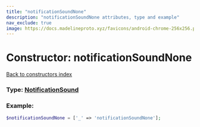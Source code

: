 ```yaml
---
title: "notificationSoundNone"
description: "notificationSoundNone attributes, type and example"
nav_exclude: true
image: https://docs.madelineproto.xyz/favicons/android-chrome-256x256.png
---
```

# Constructor: notificationSoundNone  
[Back to constructors index](/API_docs/constructors/index.html)






### Type: [NotificationSound](/API_docs/types/NotificationSound.html)


### Example:

```php
$notificationSoundNone = ['_' => 'notificationSoundNone'];
```  
